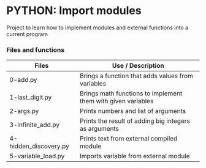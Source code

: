 # PYTHON: Import modules

Project to learn how to implement modules and external functions into a current program

### Files and functions

| Files                     | Use / Description                                                         |
| ------------------------- | ------------------------------------------------------------------------- |
| 0-add.py                  | Brings a function that adds values from variables                         |
| 1-last_digit.py           | Brings math functions to implement them with given variables              |
| 2-args.py                 | Prints numbers and list of arguments                                      |
| 3-infinite_add.py         | Prints the result of adding big integers as arguments                     |
| 4-hidden_discovery.py     | Prints text from external compiled module                                 |
| 5-variable_load.py        | Imports variable from external module                                     |
